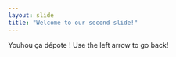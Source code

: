 ```yaml
---
layout: slide
title: "Welcome to our second slide!"
---
```

Youhou ça dépote !
Use the left arrow to go back!
